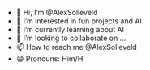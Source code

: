- 👋 Hi, I’m @AlexSolleveld
- 👀 I’m interested in fun projects and AI
- 🌱 I’m currently learning about AI
- 💞️ I’m looking to collaborate on ...
- 📫 How to reach me @AlexSolleveld
- 😄 Pronouns: Him/H

<!---
AlexSolleveld/AlexSolleveld is a ✨ special ✨ repository because its `README.md` (this file) appears on your GitHub profile.
You can click the Preview link to take a look at your changes.
--->
